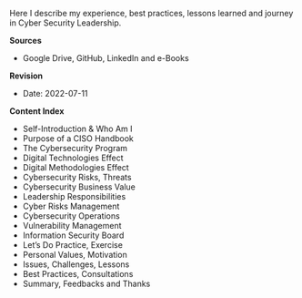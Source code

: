 Here I describe my experience, best practices, lessons learned and journey in Cyber Security Leadership.

**Sources**
- Google Drive, GitHub, LinkedIn and e-Books

**Revision**
- Date: 2022-07-11 

**Content Index**

- Self-Introduction & Who Am I
- Purpose of a CISO Handbook
- The Cybersecurity Program
- Digital Technologies Effect
- Digital Methodologies Effect
- Cybersecurity Risks, Threats
- Cybersecurity Business Value
- Leadership Responsibilities
- Cyber Risks Management
- Cybersecurity Operations
- Vulnerability Management
- Information Security Board
- Let’s Do Practice, Exercise
- Personal Values, Motivation
- Issues, Challenges, Lessons
- Best Practices, Consultations
- Summary, Feedbacks and Thanks

